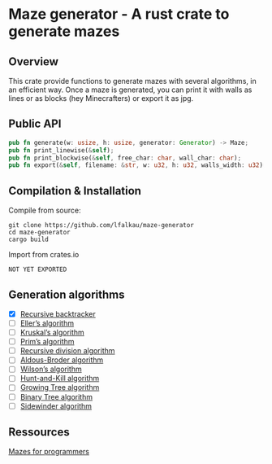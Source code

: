 
# Maze generator - A rust crate to generate mazes

## Overview
This crate provide functions to generate mazes with several algorithms, in an efficient way. Once a maze is generated, you can print it with walls as lines or as blocks (hey Minecrafters) or export it as jpg.

## Public API
```Rust
pub fn generate(w: usize, h: usize, generator: Generator) -> Maze;
pub fn print_linewise(&self);
pub fn print_blockwise(&self, free_char: char, wall_char: char);
pub fn export(&self, filename: &str, w: u32, h: u32, walls_width: u32);
```

## Compilation & Installation

Compile from source:
```
git clone https://github.com/lfalkau/maze-generator
cd maze-generator
cargo build
```
Import from crates.io
```
NOT YET EXPORTED
```

## Generation algorithms

 - [x] [Recursive backtracker](https://weblog.jamisbuck.org/2010/12/27/maze-generation-recursive-backtracking)
 - [ ] [Eller’s algorithm](https://weblog.jamisbuck.org/2010/12/29/maze-generation-eller-s-algorithm)
 - [ ]  [Kruskal’s algorithm](https://weblog.jamisbuck.org/2011/1/3/maze-generation-kruskal-s-algorithm)
 - [ ] [Prim’s algorithm](https://weblog.jamisbuck.org/2011/1/10/maze-generation-prim-s-algorithm)
 - [ ] [Recursive division algorithm](https://weblog.jamisbuck.org/2011/1/12/maze-generation-recursive-division-algorithm)
 - [ ] [Aldous-Broder algorithm](https://weblog.jamisbuck.org/2011/1/17/maze-generation-aldous-broder-algorithm)
 - [ ] [Wilson’s algorithm](https://weblog.jamisbuck.org/2011/1/20/maze-generation-wilson-s-algorithm)
 - [ ] [Hunt-and-Kill algorithm](https://weblog.jamisbuck.org/2011/1/24/maze-generation-hunt-and-kill-algorithm)
 - [ ] [Growing Tree algorithm](https://weblog.jamisbuck.org/2011/1/27/maze-generation-growing-tree-algorithm)
 - [ ] [Binary Tree algorithm](https://weblog.jamisbuck.org/2011/2/1/maze-generation-binary-tree-algorithm)
 - [ ] [Sidewinder algorithm](https://weblog.jamisbuck.org/2011/2/3/maze-generation-sidewinder-algorithm)

## Ressources

[Mazes for programmers](https://weblog.jamisbuck.org/2011/2/7/maze-generation-algorithm-recap)
